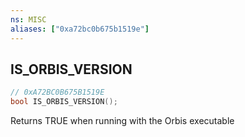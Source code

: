 ```yaml
---
ns: MISC
aliases: ["0xa72bc0b675b1519e"]
---
```

## IS_ORBIS_VERSION

```c
// 0xA72BC0B675B1519E
bool IS_ORBIS_VERSION();
```

Returns TRUE when running with the Orbis executable

